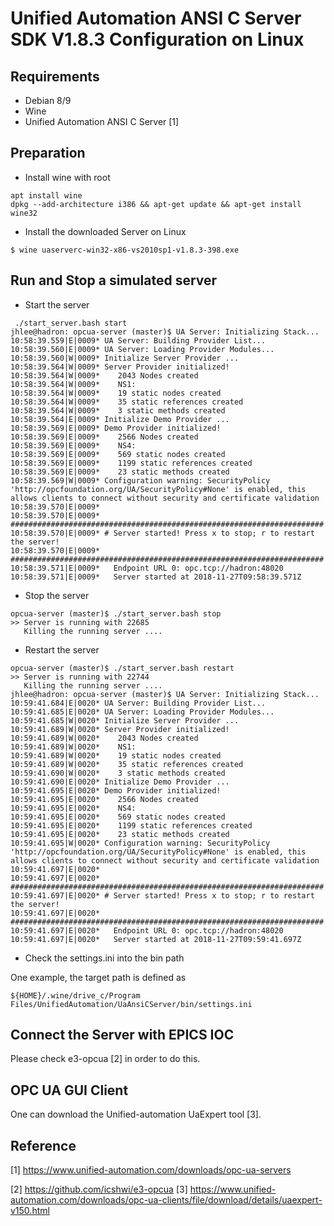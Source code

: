 Unified Automation ANSI C Server SDK V1.8.3 Configuration on Linux
==

## Requirements

* Debian 8/9
* Wine
* Unified Automation ANSI C Server [1]

## Preparation 
* Install wine with root

```
apt install wine
dpkg --add-architecture i386 && apt-get update && apt-get install wine32
```
* Install the downloaded Server on Linux

```
$ wine uaserverc-win32-x86-vs2010sp1-v1.8.3-398.exe
```

## Run and Stop a simulated server

* Start the server
```
 ./start_server.bash start
jhlee@hadron: opcua-server (master)$ UA Server: Initializing Stack...
10:58:39.559|E|0009* UA Server: Building Provider List...
10:58:39.560|E|0009* UA Server: Loading Provider Modules...
10:58:39.560|W|0009* Initialize Server Provider ...
10:58:39.564|W|0009* Server Provider initialized!
10:58:39.564|W|0009*    2043 Nodes created
10:58:39.564|W|0009*    NS1:
10:58:39.564|W|0009*    19 static nodes created
10:58:39.564|W|0009*    35 static references created
10:58:39.564|W|0009*    3 static methods created
10:58:39.564|E|0009* Initialize Demo Provider ...
10:58:39.569|E|0009* Demo Provider initialized!
10:58:39.569|E|0009*    2566 Nodes created
10:58:39.569|E|0009*    NS4:
10:58:39.569|E|0009*    569 static nodes created
10:58:39.569|E|0009*    1199 static references created
10:58:39.569|E|0009*    23 static methods created
10:58:39.569|W|0009* Configuration warning: SecurityPolicy 'http://opcfoundation.org/UA/SecurityPolicy#None' is enabled, this allows clients to connect without security and certificate validation
10:58:39.570|E|0009* 
10:58:39.570|E|0009* ######################################################################
10:58:39.570|E|0009* # Server started! Press x to stop; r to restart the server!
10:58:39.570|E|0009* ######################################################################
10:58:39.571|E|0009*   Endpoint URL 0: opc.tcp://hadron:48020
10:58:39.571|E|0009*   Server started at 2018-11-27T09:58:39.571Z

```

* Stop the server
```
opcua-server (master)$ ./start_server.bash stop
>> Server is running with 22685
   Killing the running server ....
```

* Restart the server
```
opcua-server (master)$ ./start_server.bash restart
>> Server is running with 22744
   Killing the running server ....
jhlee@hadron: opcua-server (master)$ UA Server: Initializing Stack...
10:59:41.684|E|0020* UA Server: Building Provider List...
10:59:41.685|E|0020* UA Server: Loading Provider Modules...
10:59:41.685|W|0020* Initialize Server Provider ...
10:59:41.689|W|0020* Server Provider initialized!
10:59:41.689|W|0020*    2043 Nodes created
10:59:41.689|W|0020*    NS1:
10:59:41.689|W|0020*    19 static nodes created
10:59:41.689|W|0020*    35 static references created
10:59:41.690|W|0020*    3 static methods created
10:59:41.690|E|0020* Initialize Demo Provider ...
10:59:41.695|E|0020* Demo Provider initialized!
10:59:41.695|E|0020*    2566 Nodes created
10:59:41.695|E|0020*    NS4:
10:59:41.695|E|0020*    569 static nodes created
10:59:41.695|E|0020*    1199 static references created
10:59:41.695|E|0020*    23 static methods created
10:59:41.695|W|0020* Configuration warning: SecurityPolicy 'http://opcfoundation.org/UA/SecurityPolicy#None' is enabled, this allows clients to connect without security and certificate validation
10:59:41.697|E|0020* 
10:59:41.697|E|0020* ######################################################################
10:59:41.697|E|0020* # Server started! Press x to stop; r to restart the server!
10:59:41.697|E|0020* ######################################################################
10:59:41.697|E|0020*   Endpoint URL 0: opc.tcp://hadron:48020
10:59:41.697|E|0020*   Server started at 2018-11-27T09:59:41.697Z

```

* Check the settings.ini into the bin path

One example, the target path is defined as 

```
${HOME}/.wine/drive_c/Program Files/UnifiedAutomation/UaAnsiCServer/bin/settings.ini
```

## Connect the Server with EPICS IOC 

Please check e3-opcua [2] in order to do this.

## OPC UA GUI Client
One can download the Unified-automation UaExpert tool [3].


## Reference
[1] https://www.unified-automation.com/downloads/opc-ua-servers

[2] https://github.com/icshwi/e3-opcua
[3] https://www.unified-automation.com/downloads/opc-ua-clients/file/download/details/uaexpert-v150.html
